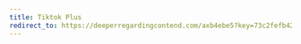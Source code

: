 ```yaml
---
title: Tiktok Plus
redirect_to: https://deeperregardingcontend.com/axb4ebe5?key=73c2fefb423ee015214e179573cc85cd
---
```

